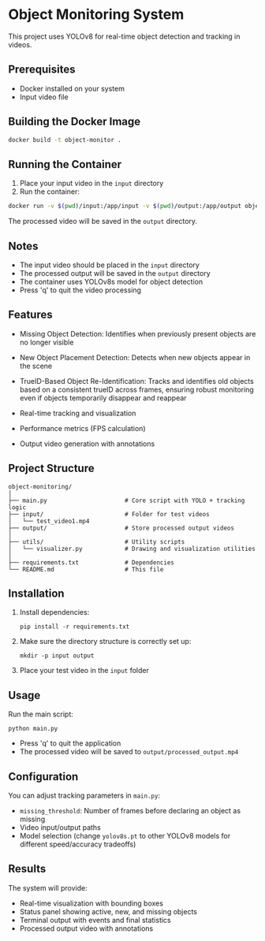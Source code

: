 # Object Monitoring System

This project uses YOLOv8 for real-time object detection and tracking in videos.

## Prerequisites

- Docker installed on your system
- Input video file

## Building the Docker Image

```bash
docker build -t object-monitor .
```

## Running the Container

1. Place your input video in the `input` directory
2. Run the container:

```bash
docker run -v $(pwd)/input:/app/input -v $(pwd)/output:/app/output object-monitor
```

The processed video will be saved in the `output` directory.

## Notes

- The input video should be placed in the `input` directory
- The processed output will be saved in the `output` directory
- The container uses YOLOv8s model for object detection
- Press 'q' to quit the video processing

## Features

- Missing Object Detection: Identifies when previously present objects are no longer visible

- New Object Placement Detection: Detects when new objects appear in the scene

- TrueID-Based Object Re-Identification: Tracks and identifies old objects based on a consistent trueID across frames, ensuring robust monitoring even if objects temporarily disappear and reappear

- Real-time tracking and visualization

- Performance metrics (FPS calculation)

- Output video generation with annotations

## Project Structure

```
object-monitoring/
│
├── main.py                      # Core script with YOLO + tracking logic
├── input/                       # Folder for test videos
│   └── test_video1.mp4
├── output/                      # Store processed output videos
│
├── utils/                       # Utility scripts
│   └── visualizer.py            # Drawing and visualization utilities
│
├── requirements.txt             # Dependencies
└── README.md                    # This file
```

## Installation

1. Install dependencies:
   ```
   pip install -r requirements.txt
   ```

2. Make sure the directory structure is correctly set up:
   ```
   mkdir -p input output
   ```

3. Place your test video in the `input` folder

## Usage

Run the main script:

```
python main.py
```

- Press 'q' to quit the application
- The processed video will be saved to `output/processed_output.mp4`

## Configuration

You can adjust tracking parameters in `main.py`:

- `missing_threshold`: Number of frames before declaring an object as missing
- Video input/output paths
- Model selection (change `yolov8s.pt` to other YOLOv8 models for different speed/accuracy tradeoffs)

## Results

The system will provide:
- Real-time visualization with bounding boxes
- Status panel showing active, new, and missing objects
- Terminal output with events and final statistics
- Processed output video with annotations
